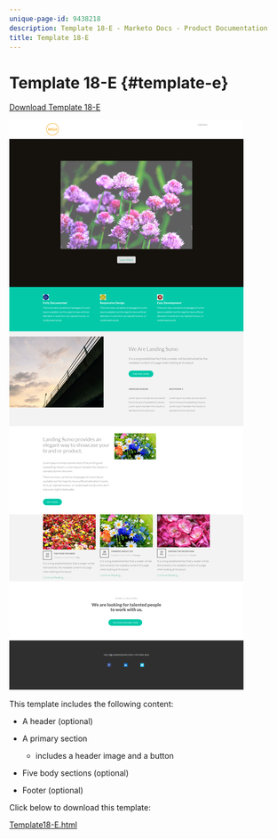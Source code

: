 ```yaml
---
unique-page-id: 9438218
description: Template 18-E - Marketo Docs - Product Documentation
title: Template 18-E
---
```


# Template 18-E {#template-e}

[Download Template 18-E](http://docs.marketo.com/download/attachments/9438218/template-18e.html?version=1&modificationdate=1439843329000&api=v2)

![](assets/image2015-8-17-18-3a29-3a1.png)

This template includes the following content:

* A header (optional)
* A primary section

    * includes a header image and a button

* Five body sections (optional)
* Footer (optional)

Click below to download this template:

[Template18-E.html](http://docs.marketo.com/download/attachments/9438218/template-18e.html?version=1&modificationdate=1439843329000&api=v2)
